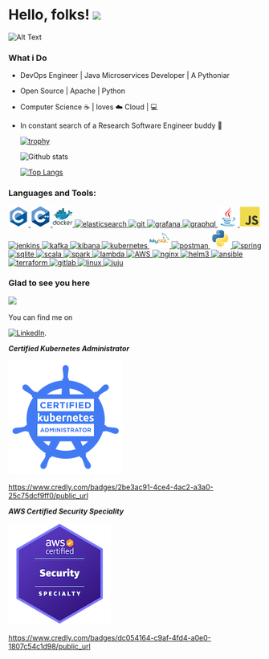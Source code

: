 


# Hello, folks! <img src="https://raw.githubusercontent.com/MartinHeinz/MartinHeinz/master/wave.gif" width="30px">


  ![Alt Text](https://user-images.githubusercontent.com/23444642/99659283-a6f52500-2a86-11eb-9cbc-11479bc8d9f7.gif)

 ### What i Do
 
- DevOps Engineer | Java Microservices Developer | A Pythoniar 
- Open Source | Apache | Python
- Computer Science  :coffee: | loves  :cloud: Cloud | :computer:
- In constant search of a Research Software Engineer buddy  :tophat:
     
     
   [![trophy](https://github-profile-trophy.vercel.app/?username=Abhishek010397&theme=onedark)](https://github.com/Abhishek010397/github-profile-trophy)
    
   ![Github stats](https://github-readme-stats.vercel.app/api?username=Abhishek010397)
   
   [![Top Langs](https://github-readme-stats.vercel.app/api/top-langs/?username=Abhishek010397&layout=compact)](https://github.com/Abhishek010397/github-readme-stats)
   
<h3 align="left">Languages and Tools:</h3>
<p align="left">  <a href="https://www.cprogramming.com/" target="_blank"> <img src="https://raw.githubusercontent.com/devicons/devicon/master/icons/c/c-original.svg" alt="c" width="40" height="40"/> </a>  <a href="https://www.w3schools.com/cpp/" target="_blank"> <img src="https://raw.githubusercontent.com/devicons/devicon/master/icons/cplusplus/cplusplus-original.svg" alt="cplusplus" width="40" height="40"/> </a> <a href="https://www.docker.com/" target="_blank"> <img src="https://raw.githubusercontent.com/devicons/devicon/master/icons/docker/docker-original-wordmark.svg" alt="docker" width="40" height="40"/> </a> <a href="https://www.elastic.co" target="_blank"> <img src="https://www.vectorlogo.zone/logos/elastic/elastic-icon.svg" alt="elasticsearch" width="40" height="40"/> </a>  <a href="https://git-scm.com/" target="_blank"> <img src="https://www.vectorlogo.zone/logos/git-scm/git-scm-icon.svg" alt="git" width="40" height="40"/> </a> <a href="https://grafana.com" target="_blank"> <img src="https://www.vectorlogo.zone/logos/grafana/grafana-icon.svg" alt="grafana" width="40" height="40"/> </a> <a href="https://graphql.org" target="_blank"> <img src="https://www.vectorlogo.zone/logos/graphql/graphql-icon.svg" alt="graphql" width="40" height="40"/> </a> <a href="https://www.java.com" target="_blank"> <img src="https://raw.githubusercontent.com/devicons/devicon/master/icons/java/java-original.svg" alt="java" width="40" height="40"/> </a> <a href="https://developer.mozilla.org/en-US/docs/Web/JavaScript" target="_blank"> <img src="https://raw.githubusercontent.com/devicons/devicon/master/icons/javascript/javascript-original.svg" alt="javascript" width="40" height="40"/> </a> <a href="https://www.jenkins.io" target="_blank"> <img src="https://www.vectorlogo.zone/logos/jenkins/jenkins-icon.svg" alt="jenkins" width="40" height="40"/> </a> <a href="https://kafka.apache.org/" target="_blank"> <img src="https://www.vectorlogo.zone/logos/apache_kafka/apache_kafka-icon.svg" alt="kafka" width="40" height="40"/> </a> <a href="https://www.elastic.co/kibana" target="_blank"> <img src="https://www.vectorlogo.zone/logos/elasticco_kibana/elasticco_kibana-icon.svg" alt="kibana" width="40" height="40"/> </a>  <a href="https://kubernetes.io" target="_blank"> <img src="https://www.vectorlogo.zone/logos/kubernetes/kubernetes-icon.svg" alt="kubernetes" width="40" height="40"/> </a> <a href="https://www.mysql.com/" target="_blank"> <img src="https://raw.githubusercontent.com/devicons/devicon/master/icons/mysql/mysql-original-wordmark.svg" alt="mysql" width="40" height="40"/> </a>  <a href="https://postman.com" target="_blank"> <img src="https://www.vectorlogo.zone/logos/getpostman/getpostman-icon.svg" alt="postman" width="40" height="40"/> </a> <a href="https://www.python.org" target="_blank"> <img src="https://raw.githubusercontent.com/devicons/devicon/master/icons/python/python-original.svg" alt="python" width="40" height="40"/>  </a>   <a href="https://spring.io/" target="_blank"> <img src="https://www.vectorlogo.zone/logos/springio/springio-icon.svg" alt="spring" width="40" height="40"/>  </a>  <a href="https://www.sqlite.org/" target="_blank"> <img src="https://www.vectorlogo.zone/logos/sqlite/sqlite-icon.svg" alt="sqlite" width="40" height="40"/>  </a>
  <a href="https://www.scala-lang.org/" target="_blank"> <img src="https://www.vectorlogo.zone/logos/scala-lang/scala-lang-icon.svg" alt="scala" width="40" height="40"/> </a>   <a href="https://spark.apache.org/" target="_blank"> <img src="https://www.vectorlogo.zone/logos/apache_spark/apache_spark-ar21.svg" alt="spark" width="40" height="40"/>  </a>  <a href="https://aws.amazon.com/lambda/" target="_blank"> <img src="https://www.vectorlogo.zone/logos/amazon_awslambda/amazon_awslambda-icon.svg" alt="lambda" width="40" height="40"/>  </a>  <a href="https://aws.amazon.com/" target="_blank"> <img src="https://www.vectorlogo.zone/logos/amazon_aws/amazon_aws-icon.svg" alt="AWS" width="40" height="40"/> </a>   <a href="https://kubernetes.github.io/ingress-nginx/" target="_blank"> <img src="https://www.vectorlogo.zone/logos/nginx/nginx-icon.svg" alt="nginx" width="40" height="40"/>  </a> <a href="https://helm.sh/" target="_blank"> <img src="https://www.vectorlogo.zone/logos/helmsh/helmsh-icon.svg" alt="helm3" width="40" height="40"/>  </a>    <a href="https://www.ansible.com/" target="_blank"> <img src="https://www.vectorlogo.zone/logos/ansible/ansible-icon.svg" alt="ansible" width="40" height="40"/>  </a>  <a href="https://www.terraform.io/" target="_blank"> <img src="https://www.vectorlogo.zone/logos/terraformio/terraformio-icon.svg" alt="terraform" width="40" height="40"/> </a> <a href="https://about.gitlab.com/" target="_blank"> <img src="https://www.vectorlogo.zone/logos/gitlab/gitlab-icon.svg" alt="gitlab" width="40" height="40"/> </a>
 <a href="https://www.linux.org/" target="_blank"> <img src="https://www.vectorlogo.zone/logos/linuxfoundation/linuxfoundation-icon.svg" alt="linux" width="40" height="40"/> </a> <a href="https://jaas.ai/" target="_blank"> <img src="https://www.vectorlogo.zone/logos/jujucharms/jujucharms-icon.svg" alt="juju" width="40" height="40"/> </a>
</p>




### Glad to see you here     
   ![](https://komarev.com/ghpvc/?username=Abhishek010397&style=plastic)
                                                    
  You can find me on 
                                                    
   [![LinkedIn][1.2]][1].
   
   [1.2]: https://raw.githubusercontent.com/MartinHeinz/MartinHeinz/master/linkedin-3-16.png (LinkedIn icon without padding)
  
   [1]: https://www.linkedin.com/in/abhishek-dasgupta-77099b175/
   
   ***Certified Kubernetes Administrator*** 
   
   ![alt-text](https://github.com/Abhishek010397/Abhishek010397/blob/main/cka-certified-kubernetes-administrator.png)
   
   
   https://www.credly.com/badges/2be3ac91-4ce4-4ac2-a3a0-25c75dcf9ff0/public_url
   
   ***AWS Certified Security Speciality*** 
   
   ![alt-text](https://github.com/Abhishek010397/Abhishek010397/blob/main/aws-certified-security-specialty.png)
   
   
   https://www.credly.com/badges/dc054164-c9af-4fd4-a0e0-1807c54c1d98/public_url
   
   

   
   
                                    
                                    
                                    
                                    
                                    
                                    
                                    
                                    
                                    
                                    
                                    
                                    
                                    
                                    
                                    
                                    
          
          
          
          
          
          
          
          
          
          
